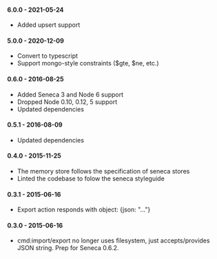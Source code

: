 #### 6.0.0 - 2021-05-24

* Added upsert support


#### 5.0.0 - 2020-12-09

* Convert to typescript
* Support mongo-style constraints ($gte, $ne, etc.)


#### 0.6.0 - 2016-08-25

* Added Seneca 3 and Node 6 support
* Dropped Node 0.10, 0.12, 5 support
* Updated dependencies


#### 0.5.1 - 2016-08-09

* Updated dependencies


#### 0.4.0 - 2015-11-25

* The memory store follows the specification of seneca stores
* Linted the codebase to folow the seneca styleguide


#### 0.3.1 - 2015-06-16

*  Export action responds with object: {json: "..."}


#### 0.3.0 - 2015-06-16

* cmd:import/export no longer uses filesystem, just accepts/provides JSON string. Prep for Seneca 0.6.2.
